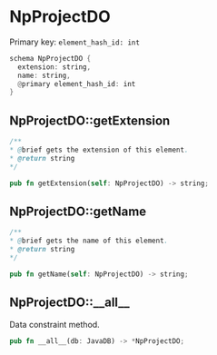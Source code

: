 # NpProjectDO

Primary key: `element_hash_id: int`

```rust
schema NpProjectDO {
  extension: string,
  name: string,
  @primary element_hash_id: int
}
```
## NpProjectDO::getExtension

```java
/**
* @brief gets the extension of this element.
* @return string
*/
```
```rust
pub fn getExtension(self: NpProjectDO) -> string;
```
## NpProjectDO::getName

```java
/**
* @brief gets the name of this element.
* @return string
*/
```
```rust
pub fn getName(self: NpProjectDO) -> string;
```
## NpProjectDO::\_\_all\_\_

Data constraint method.

```rust
pub fn __all__(db: JavaDB) -> *NpProjectDO;
```

